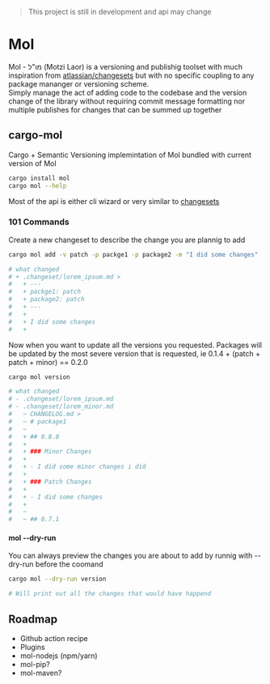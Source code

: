 > This project is still in development and api may change

# Mol

Mol - מו"ל  (Motzi Laor) is a versioning and publishig toolset with much inspiration from [atlassian/changesets](https://github.com/atlassian/changesets) but with no specific coupling to any package mananger or versioning scheme. <br />
Simply manage the act of adding code to the codebase and the version change of the library without requiring commit message formatting nor multiple publishes for changes that can be summed up together

## cargo-mol

Cargo + Semantic Versioning implemintation of Mol bundled with current version of Mol

```bash
cargo install mol
cargo mol --help
```

Most of the api is either cli wizard or very similar to [changesets](https://github.com/atlassian/changesets)

### 101 Commands

Create a new changeset to describe the change you are plannig to add
```bash
cargo mol add -v patch -p packge1 -p package2 -m "I did some changes"

# what changed
# + .changeset/lorem_ipsum.md >
#   + ---
#   + packge1: patch
#   + package2: patch
#   + --- 
#   +
#   + I did some changes
#   +
```

Now when you want to update all the versions you requested. Packages will be updated by the most severe version that is requested, ie 0.1.4 + (patch + patch + minor) == 0.2.0
```bash
cargo mol version

# what changed
# - .changeset/lorem_ipsum.md
# - .changeset/lorem_minor.md
#   ~ CHANGELOG.md >
#   ~ # package1
#   ~
#   + ## 0.8.0
#   +
#   + ### Minor Changes
#   +
#   + - I did some minor changes i did
#   +
#   + ### Patch Changes
#   +
#   + - I did some changes
#   +
#   ~
#   ~ ## 0.7.1
```


#### mol --dry-run

You can always preview the changes you are about to add by runnig with --dry-run before the coomand

```bash
cargo mol --dry-run version

# Will print out all the changes that would have happend
```

## Roadmap
- Github action recipe
- Plugins
- mol-nodejs (npm/yarn)
- mol-pip?
- mol-maven?
